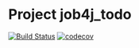 # Project job4j_todo
[![Build Status](https://app.travis-ci.com/EDGE775/job4j_todo.svg?branch=master)](https://app.travis-ci.com/EDGE775/job4j_todo)
[![codecov](https://codecov.io/gh/EDGE775/job4j_todo/branch/master/graph/badge.svg?token=GO2YPZ9Y4C)](https://codecov.io/gh/EDGE775/job4j_todo)